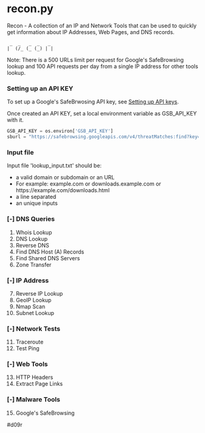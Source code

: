 # recon.py
Recon - A collection of an IP and Network Tools that can be used to quickly get information about IP Addresses, Web Pages, and DNS records.
```
 _  _   _  _   _ 
|  (/_ (_ (_) | |
```
Note: There is a 500 URLs limit per request for Google's SafeBrowsing lookup and 100 API requests per day from a single IP address for other tools lookup.

### Setting up an API KEY
To set up a Google's SafeBrwosing API key, see [Setting up API keys](https://cloud.google.com/docs/authentication/api-keys?hl=en&ref_topic=6262490&visit_id=1-636670504281135868-1002741086&rd=1#creating_an_api_key "Creating an API key").

Once created an API KEY, set a local environment variable as GSB_API_KEY with it.

```python
GSB_API_KEY = os.environ['GSB_API_KEY']
sburl = "https://safebrowsing.googleapis.com/v4/threatMatches:find?key=" + GSB_API_KEY
```

### Input file
Input file 'lookup_input.txt' should be:
 - a valid domain or subdomain or an URL
 - For example: example.com or downloads.example.com or https://</span>example.com/</span>downloads.html
 - a line separated
 - an unique inputs

### [-] DNS Queries
 1. Whois Lookup
 2. DNS Lookup
 3. Reverse DNS
 4. Find DNS Host (A) Records
 5. Find Shared DNS Servers
 6. Zone Transfer

### [-] IP Address

 7. Reverse IP Lookup
 8. GeoIP Lookup
 9. Nmap Scan
 10. Subnet Lookup

### [-] Network Tests

 11. Traceroute
 12. Test Ping

### [-] Web Tools

 13. HTTP Headers
 14. Extract Page Links
 
### [-] Malware Tools

 15. Google's SafeBrowsing
 
 
#d09r
